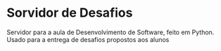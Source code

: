 # Sorvidor de Desafios

Servidor para a aula de Desenvolvimento de Software, feito em Python.
Usado para a entrega de desafios propostos aos alunos

